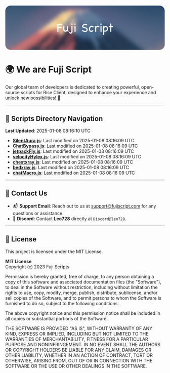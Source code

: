 ![Banner](.github/b.webp)

# 🌍 **We are Fuji Script**

Our global team of developers is dedicated to creating powerful, open-source scripts for Rise Client, designed to enhance your experience and unlock new possibilities! 🌟

---
<!-- SCRIPTS_NAVIGATION_START -->
## 📂 **Scripts Directory Navigation**

**Last Updated**: 2025-01-08 08:16:10 UTC

- **[SilentAura.js](scripts/SilentAura.js)**: Last modified on 2025-01-08 08:16:09 UTC
- **[ChatBypass.js](scripts/ChatBypass.js)**: Last modified on 2025-01-08 08:16:09 UTC
- **[jetpackFly.js](scripts/jetpackFly.js)**: Last modified on 2025-01-08 08:16:09 UTC
- **[velocityHylex.js](scripts/velocityHylex.js)**: Last modified on 2025-01-08 08:16:09 UTC
- **[chestxray.js](scripts/chestxray.js)**: Last modified on 2025-01-08 08:16:09 UTC
- **[bedxray.js](scripts/bedxray.js)**: Last modified on 2025-01-08 08:16:09 UTC
- **[chatMacro.js](scripts/chatMacro.js)**: Last modified on 2025-01-08 08:16:09 UTC

<!-- SCRIPTS_NAVIGATION_END -->

---

## 💬 **Contact Us**  
- 📬 **Support Email**: Reach out to us at [support@fujiscript.com](mailto:support@fujiscript.com) for any questions or assistance.  
- 💬 **Discord**: Contact **Leo728** directly at `Discord@leo728`.

---

## 📜 **License**

This project is licensed under the MIT License.  

**MIT License**  
Copyright (c) 2023 Fuji Scripts  

Permission is hereby granted, free of charge, to any person obtaining a copy of this software and associated documentation files (the "Software"), to deal in the Software without restriction, including without limitation the rights to use, copy, modify, merge, publish, distribute, sublicense, and/or sell copies of the Software, and to permit persons to whom the Software is furnished to do so, subject to the following conditions:  

The above copyright notice and this permission notice shall be included in all copies or substantial portions of the Software.  

THE SOFTWARE IS PROVIDED "AS IS", WITHOUT WARRANTY OF ANY KIND, EXPRESS OR IMPLIED, INCLUDING BUT NOT LIMITED TO THE WARRANTIES OF MERCHANTABILITY, FITNESS FOR A PARTICULAR PURPOSE AND NONINFRINGEMENT. IN NO EVENT SHALL THE AUTHORS OR COPYRIGHT HOLDERS BE LIABLE FOR ANY CLAIM, DAMAGES OR OTHER LIABILITY, WHETHER IN AN ACTION OF CONTRACT, TORT OR OTHERWISE, ARISING FROM, OUT OF OR IN CONNECTION WITH THE SOFTWARE OR THE USE OR OTHER DEALINGS IN THE SOFTWARE.  
